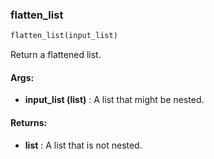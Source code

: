 

### flatten_list
```python
flatten_list(input_list)
```
Return a flattened list.

#### Args:

* **input_list (list)** :  A list that might be nested.

#### Returns:

* **list** :  A list that is not nested.